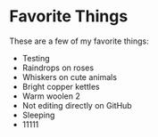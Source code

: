 # Favorite Things

These are a few of my favorite things:

- Testing
- Raindrops on roses
- Whiskers on cute animals
- Bright copper kettles
- Warm woolen 2
- Not editing directly on GitHub
- Sleeping
- 11111
